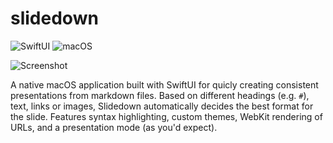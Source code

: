 # slidedown

![SwiftUI](https://img.shields.io/badge/SwiftUI-5.0-blue.svg) ![macOS](https://img.shields.io/badge/macOS-11.0+-green.svg)

![Screenshot](screenshot.png)

A native macOS application built with SwiftUI for quicly creating consistent presentations from markdown files. Based on different headings (e.g. `#`), text, links or images, Slidedown automatically decides the best format for the slide. Features syntax highlighting, custom themes, WebKit rendering of URLs, and a presentation mode (as you'd expect).